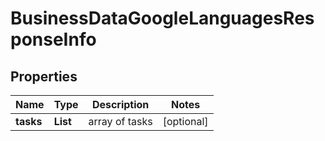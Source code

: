 # BusinessDataGoogleLanguagesResponseInfo


## Properties

| Name | Type | Description | Notes |
|------------ | ------------- | ------------- | -------------|
**tasks** | **List<BusinessDataGoogleLanguagesTaskInfo>** | array of tasks |[optional]|